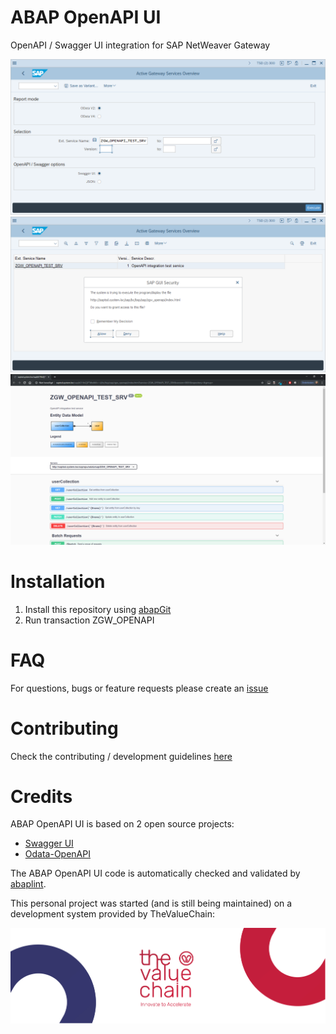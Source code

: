 # ABAP OpenAPI UI
OpenAPI / Swagger UI integration for SAP NetWeaver Gateway

![abap-open-api-1](docs/abap-openapi-ui-1.png)
![abap-open-api-2](docs/abap-openapi-ui-2.png)
![abap-open-api-3](docs/abap-openapi-ui-3.png)

# Installation
1.  Install this repository using [abapGit](https://github.com/larshp/abapGit)
2.  Run transaction ZGW_OPENAPI

# FAQ
For questions, bugs or feature requests please create an [issue](https://gitlab.com/geertjanklaps/abap-openapi-ui/issues)

# Contributing
Check the contributing / development guidelines [here](CONTRIBUTING.md)

# Credits
ABAP OpenAPI UI is based on 2 open source projects:
*  [Swagger UI](https://github.com/swagger-api/swagger-ui)
*  [Odata-OpenAPI](https://github.com/oasis-tcs/odata-openapi)

The ABAP OpenAPI UI code is automatically checked and validated by [abaplint](https://github.com/abaplint/abaplint).

This personal project was started (and is still being maintained) on a development system provided by TheValueChain:

[![tvc-logo](docs/tvc-banner.jpg)](https://www.thevaluechain.eu)
